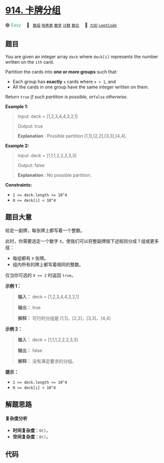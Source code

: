 # [914. 卡牌分组](https://2xiao.github.io/leetcode-js/problem/0914.html)

🟢 <font color=#15bd66>Easy</font>&emsp; 🔖&ensp; [`数组`](/tag/array.md) [`哈希表`](/tag/hash-table.md) [`数学`](/tag/math.md) [`计数`](/tag/counting.md) [`数论`](/tag/number-theory.md)&emsp; 🔗&ensp;[`力扣`](https://leetcode.cn/problems/x-of-a-kind-in-a-deck-of-cards) [`LeetCode`](https://leetcode.com/problems/x-of-a-kind-in-a-deck-of-cards)

## 题目

You are given an integer array `deck` where `deck[i]` represents the number
written on the `ith` card.

Partition the cards into **one or more groups** such that:

  * Each group has **exactly** `x` cards where `x > 1`, and
  * All the cards in one group have the same integer written on them.

Return `true` _if such partition is possible, or_`false` _otherwise_.



**Example 1:**

> Input: deck = [1,2,3,4,4,3,2,1]
> 
> Output: true
> 
> **Explanation** : Possible partition [1,1],[2,2],[3,3],[4,4].

**Example 2:**

> Input: deck = [1,1,1,2,2,2,3,3]
> 
> Output: false
> 
> **Explanation** : No possible partition.

**Constraints:**

  * `1 <= deck.length <= 10^4`
  * `0 <= deck[i] < 10^4`


## 题目大意

给定一副牌，每张牌上都写着一个整数。

此时，你需要选定一个数字 `X`，使我们可以将整副牌按下述规则分成 1 组或更多组：

  * 每组都有 `X` 张牌。
  * 组内所有的牌上都写着相同的整数。

仅当你可选的 `X >= 2` 时返回 `true`。



**示例 1：**

> 
> 
> 
> 
> 
> **输入：** deck = [1,2,3,4,4,3,2,1]
> 
> **输出：** true
> 
> **解释：** 可行的分组是 [1,1]，[2,2]，[3,3]，[4,4]
> 
> 

**示例 2：**

> 
> 
> 
> 
> 
> **输入：** deck = [1,1,1,2,2,2,3,3]
> 
> **输出：** false
> 
> **解释：** 没有满足要求的分组。
> 
> 

  
**提示：**

  * `1 <= deck.length <= 10^4`
  * `0 <= deck[i] < 10^4`


## 解题思路

#### 复杂度分析

- **时间复杂度**：`O()`，
- **空间复杂度**：`O()`，

## 代码

```javascript

```